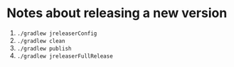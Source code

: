# Notes about releasing a new version

1. ```./gradlew jreleaserConfig```
2. ```./gradlew clean```
3. ```./gradlew publish```
4. ```./gradlew jreleaserFullRelease```